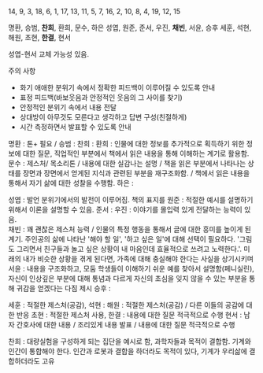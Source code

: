14, 9, 3, 18, 6,
1, 17, 13, 11, 5,
7, 16, 2, 10, 8,
4, 19, 12, 15

명환, 승범, **찬희**, 환희, 문수, 하은
성엽, 원준, 준서, 우진, **채빈**, 서윤, 승후
세훈, 석현, 해원, 초현, **한결**, 현서

성엽-현서 교체 가능성 있음.

주의 사항
- 화기 애애한 분위기 속에서 정확한 피드백이 이루어질 수 있도록 안내
- 표정 피드백(바보웃음과 안정적인 웃음의 그 사이를 찾기)
- 안정적인 분위기 속에서 내용 전달
- 상대방이 아무것도 모른다고 생각하고 답변 구성(친절하게)
- 시간 측정하면서 발표할 수 있도록 안내


명환 : 톤+ 필요 / 
승범 : 
찬희 : 
환희 : 인물에 대한 정보를 추가적으로 획득하기 위한 정보에 대한 질문, 직업적인 부분에서 책에서 읽은 내용을 통해 이해하는 계기로 활용함.
문수 : 제스처/ 목소리톤 / 내용에 대한 실감나는 설명 / 책을 읽은 부분에서 나타나는 상태를 장면과 장면에서 얻게된 지식과 관련된 부분을 재구조화함. / 책에서 읽은 내용을 통해서 자기 삶에 대한 성찰을 수행함.
하은 : 

성엽 : 발언 분위기에서의 발전이 이루어짐. 책의 표지를 
원준 : 적절한 예시를 설명하기 위해서 이론을 설명할 수 있음. 
준서 :
우진 : 이야기를 몰입력 있게 전달하는 능력이 있음.  
채빈 : 꽤 괜찮은 제스처 능력 / 인물의 특정 행동을 통해서 글에 대한 흥미를 높이게 된 계기. 주인공의 삶에 나타난 '해야 할 일', '하고 싶은 일'에 대해 선택이 필요하다. '그림도 그리면서 친구들과 놀고 싶은 상황이 내 마음인데 효율적으로 쓰려고 노력한다.'. 미래의 내가 비슷한 상황을 겪게 된다면, 가족에 대해 충실해야 한다는 사실을 상기시키며 
서윤 : 내용을 구조화하고, 모둠 학생들이 이해하기 쉬운 예를 찾아서 설명함(페니실린), 자신이 인상깊은 부분에 대해 통념과 다르게 자신의 초심을 잊지 않을 수 있는 부분을 통해 귀감을 얻겠다는 다짐 제시
승후 : 

세훈 : 적절한 제스처(공감),
석현 : 
해원 : 적절한 제스처(공감) / 다른 이들의 공감에 대한 반응 
초현 : 적절한 제스처 사용, 
한결 : 내용에 대한 질문 적극적으로 수행
현서 : 남자 간호사에 대한 내용 / 조리있게 내용 발표 / 내용에 대한 질문 적극적으로 수행


찬희 : 대량실험을 구성하게 되는 집단을 예시로 함, 과학자들과 목적이 결합함. 기계와 인간이 통합해야 한다. 인간과 로봇과 결합을 하더라도 목적이 있다, 기계가 우리삶에 결합하더라도 고유